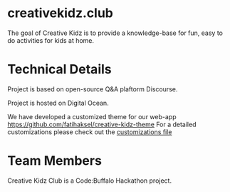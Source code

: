 # creativekidz.club
The goal of Creative Kidz is to provide a knowledge-base for fun, easy to do activities for kids at home.


# Technical Details
Project is based on open-source Q&A plaftorm Discourse.

Project is hosted on Digital Ocean.

We have developed a customized theme for our web-app https://github.com/fatihaksel/creative-kidz-theme
For a detailed customizations please check out the [customizations file](./customizations.md) 


# Team Members

Creative Kidz Club is a Code:Buffalo Hackathon project.
